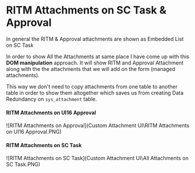 # RITM Attachments on SC Task & Approval

In general the RITM & Approval attachments are shown as Embedded List on SC Task

In order to show All the Attachments at same place I have come up with this **DOM manipulation** approach. It will show RITM and Approval Attachment along with the the attachments that we will add on the form (managed attachments).

This way we don't need to copy attachments from one table to another table in order to show them altogether which saves us from creating Data Redundancy on `sys_attachment` table.

#### RITM Attachments on UI16 Approval
![RITM Attachments on Approval](Custom Attachment UI\RITM Attachments on UI16 Approval.PNG)

#### RITM Attachments on SC Task
![RITM Attachments on SC Task](Custom Attachment UI\All Attachments on SC Task.PNG)
